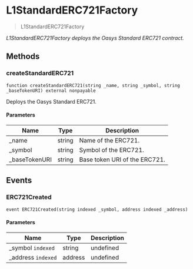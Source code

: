 # L1StandardERC721Factory



> L1StandardERC721Factory



*L1StandardERC721Factory deploys the Oasys Standard ERC721 contract.*

## Methods

### createStandardERC721

```solidity
function createStandardERC721(string _name, string _symbol, string _baseTokenURI) external nonpayable
```

Deploys the Oasys Standard ERC721.



#### Parameters

| Name | Type | Description |
|---|---|---|
| _name | string | Name of the ERC721.
| _symbol | string | Symbol of the ERC721.
| _baseTokenURI | string | Base token URI of the ERC721.



## Events

### ERC721Created

```solidity
event ERC721Created(string indexed _symbol, address indexed _address)
```





#### Parameters

| Name | Type | Description |
|---|---|---|
| _symbol `indexed` | string | undefined |
| _address `indexed` | address | undefined |



